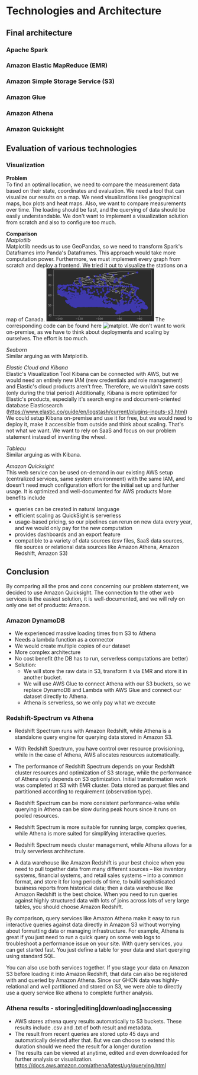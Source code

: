# Technologies and Architecture

## Final architecture
### Apache Spark

### Amazon Elastic MapReduce (EMR) 

### Amazon Simple Storage Service (S3)

### Amazon Glue

### Amazon Athena

### Amazon Quicksight

## Evaluation of various technologies
### Visualization
**Problem**\
To find an optimal location, we need to compare the measurement data based on their state, coordinates and evaluation.
We need a tool that can visualize our results on a map. We need visualizations like geographical maps, box plots and heat maps.
Also, we want to compare measurements over time. The loading should be fast, and the querying of data should be easily understandable.
We don't want to implement a visualization solution from scratch and also to configure too much.

**Comparison**\
*Matplotlib*\
Matplotlib needs us to use GeoPandas, so we need to transform Spark's Dataframes into Panda's Dataframes. This approach would take more computation power. Furthermore, we must implement every graph from scratch and deploy a frontend. We tried it out to visualize the stations on a map of Canada.
![matplot](img/matplot.png)
The corresponding code can be found here ![matplot](../ETL/Analysis/wind/analysis/Analysis.ipynb). 
We don't want to work on-premise, as we have to think about deployments and scaling by ourselves. The effort is too much.

*Seaborn*\
Similar arguing as with Matplotlib.

*Elastic Cloud and Kibana*\
Elastic's Visualization Tool Kibana can be connected with AWS, but we would need an entirely new IAM (new credentials and role management) and Elastic's cloud products aren't free. Therefore, we wouldn't save costs (only during the trial period)
Additionally, Kibana is more optimized for Elastic's products, especially it's search engine and document-oriented database Elasticsearch (https://www.elastic.co/guide/en/logstash/current/plugins-inputs-s3.html)
We could setup Kibana on-premise and use it for free, but we would need to deploy it, make it accessible from outside and think about scaling. That's not what we want. 
We want to rely on SaaS and focus on our problem statement instead of inventing the wheel.

*Tableau*\
Similar arguing as with Kibana.

*Amazon Quicksight*\
This web service can be used on-demand in our existing AWS setup (centralized services, same system environment) with the same IAM, and doesn't need much configuration effort for the initial set up and further usage. It is optimized and well-documented for AWS products 
More benefits include
 * queries can be created in natural language
 * efficient scaling as QuickSight is serverless
 * usage-based pricing, so our pipelines can rerun on new data every year, and we would only pay for the new computation
 * provides dashboards and an export feature
 * compatible to a variety of data sources (csv files, SaaS data sources, file sources or relational data sources like Amazon Athena, Amazon Redshift, Amazon S3)

## Conclusion
By comparing all the pros and cons concerning our problem statement, we decided to use Amazon Quicksight. The connection to the other web services is the easiest solution, it is well-documented, and we will rely on only one set of products: Amazon.

### Amazon DynamoDB
* We experienced massive loading times from S3 to Athena 
* Needs a lambda function as a connector 
* We would create multiple copies of our dataset 
* More complex architecture 
* No cost benefit (the DB has to run, serverless computations are better)
* Solution:
  * We will store the raw data in S3, transform it via EMR and store it in another bucket. 
  * We will use AWS Glue to connect Athena with our S3 buckets, so we replace DynamoDB and Lambda with AWS Glue and connect our dataset directly to Athena. 
  * Athena is serverless, so we only pay what we execute
 
### Redshift-Spectrum vs Athena
* Redshift Spectrum runs with Amazon Redshift, while Athena is a standalone query engine for querying data stored in Amazon S3.

* With Redshift Spectrum, you have control over resource provisioning, while in the case of Athena, AWS allocates resources automatically.

* The performance of Redshift Spectrum depends on your Redshift cluster resources and optimization of S3 storage, while the performance of Athena only depends on S3 optimization. Initial transformation work was completed at S3 with EMR cluster. Data stored as parquet files and partitioned according to requirement (observation type).

* Redshift Spectrum can be more consistent performance-wise while querying in Athena can be slow during peak hours since it runs on pooled resources.

* Redshift Spectrum is more suitable for running large, complex queries, while Athena is more suited for simplifying interactive queries.

* Redshift Spectrum needs cluster management, while Athena allows for a truly serverless architecture.

* A data warehouse like Amazon Redshift is your best choice when you need to pull together data from many different sources – like inventory systems, financial systems, and retail sales systems – into a common format, and store it for long periods of time, to build sophisticated business reports from historical data; then a data warehouse like Amazon Redshift is the best choice. When you need to run queries against highly structured data with lots of joins across lots of very large tables, you should choose Amazon Redshift.
 
By comparison, query services like Amazon Athena make it easy to run interactive queries against data directly in Amazon S3 without worrying about formatting data or managing infrastructure. For example, Athena is great if you just need to run a quick query on some web logs to troubleshoot a performance issue on your site. With query services, you can get started fast. You just define a table for your data and start querying using standard SQL.
 
You can also use both services together. If you stage your data on Amazon S3 before loading it into Amazon Redshift, that data can also be registered with and queried by Amazon Athena.
Since our GHCN data was highly-relational and well partitioned and stored on S3, we were able to directly use a query service like athena to complete further analysis.

### Athena results - storing|editing|downloading|accessing

* AWS stores athena query results automatically to S3 buckets. These results include .csv and .txt of both result and metadata.
* The result from recent queries are stored upto 45 days and automatically deleted after that. But we can choose to extend this duration should we need the result for a longer duration
* The results can be viewed at anytime, edited and even downloaded for further analysis or visualization.
https://docs.aws.amazon.com/athena/latest/ug/querying.html
